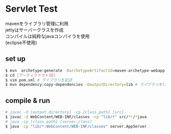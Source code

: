 # Servlet Test

mavenをライブラリ管理に利用  
jettyはサーバークラスを作成  
コンパイルは純粋なjavaコンパイラを使用  
(eclipse不使用)  

## set up

```bash
$ mvn  archetype:generate -DarchetypeArtifactId=maven-archetype-webapp # webapp用 コマンド
$ cd [アーティファクトID]
$ vim pom.xml # ライブラリを記述
$ mvn dependency:copy-dependencies -DoutputDirectory=lib # ライブラリをlibディレクトリにダウンロード
```

## compile & run

```bash
# javac -d [output_directory] -cp [class_path] [src]
$ javac -d WebContent/WEB-INF/classes -cp "lib/*" src/**/*java
# java -cp [class_path] [server_class]
$ java -cp "lib/*:WebContent/WEB-INF/classes" server.AppServer
```
